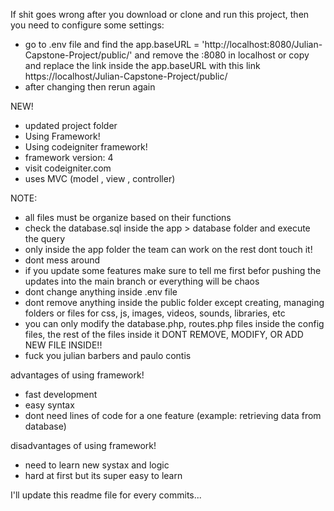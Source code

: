 If shit goes wrong after you download or clone and run this project, then you need to configure some settings:
  - go to .env file and find the app.baseURL = 'http://localhost:8080/Julian-Capstone-Project/public/' and remove the :8080 in localhost or copy and replace the link inside the app.baseURL with this link https://localhost/Julian-Capstone-Project/public/
 - after changing then rerun again



NEW!

- updated project folder
- Using Framework!
- Using codeigniter framework!
- framework version: 4
- visit codeigniter.com
- uses MVC (model , view , controller)



NOTE:

- all files must be organize based on their functions
- check the database.sql inside the app > database folder and execute the query
- only inside the app folder the team can work on the rest dont touch it!
- dont mess around
- if you update some features make sure to tell me first befor pushing the updates into the main branch or everything will be chaos
- dont change anything inside .env file
- dont remove anything inside the public folder except creating, managing folders or files for css, js, images, videos, sounds, libraries, etc
- you can only modify the database.php, routes.php files inside the config files, the rest of the files inside it DONT REMOVE, MODIFY, OR ADD NEW FILE INSIDE!!
- fuck you julian barbers and paulo contis



advantages of using framework!

- fast development
- easy syntax
- dont need lines of code for a one feature (example: retrieving data from database)



disadvantages of using framework!

- need to learn new systax and logic
- hard at first but its super easy to learn


I'll update this readme file for every commits...
